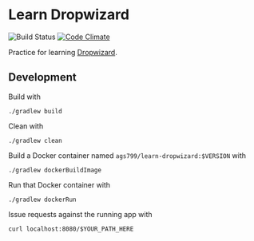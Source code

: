 # Learn Dropwizard
![Build Status](https://circleci.com/gh/ags799/learn-dropwizard.svg?style=shield&circle-token=beac835a1c461670d578e3016d6b85581721e19f)
[![Code Climate](https://codeclimate.com/github/ags799/learn-dropwizard/badges/gpa.svg)](https://codeclimate.com/github/ags799/learn-dropwizard)

Practice for learning [Dropwizard](http://dropwizard.io).

## Development

Build with

    ./gradlew build

Clean with

    ./gradlew clean

Build a Docker container named
`ags799/learn-dropwizard:$VERSION` with

    ./gradlew dockerBuildImage

Run that Docker container with

    ./gradlew dockerRun

Issue requests against the running app with

    curl localhost:8080/$YOUR_PATH_HERE
